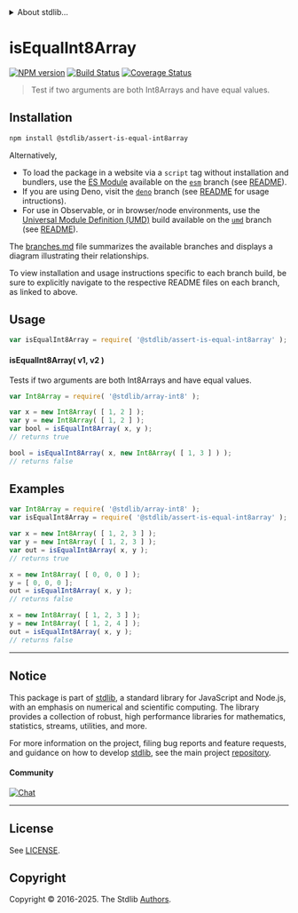 <!--

@license Apache-2.0

Copyright (c) 2025 The Stdlib Authors.

Licensed under the Apache License, Version 2.0 (the "License");
you may not use this file except in compliance with the License.
You may obtain a copy of the License at

   http://www.apache.org/licenses/LICENSE-2.0

Unless required by applicable law or agreed to in writing, software
distributed under the License is distributed on an "AS IS" BASIS,
WITHOUT WARRANTIES OR CONDITIONS OF ANY KIND, either express or implied.
See the License for the specific language governing permissions and
limitations under the License.

-->


<details>
  <summary>
    About stdlib...
  </summary>
  <p>We believe in a future in which the web is a preferred environment for numerical computation. To help realize this future, we've built stdlib. stdlib is a standard library, with an emphasis on numerical and scientific computation, written in JavaScript (and C) for execution in browsers and in Node.js.</p>
  <p>The library is fully decomposable, being architected in such a way that you can swap out and mix and match APIs and functionality to cater to your exact preferences and use cases.</p>
  <p>When you use stdlib, you can be absolutely certain that you are using the most thorough, rigorous, well-written, studied, documented, tested, measured, and high-quality code out there.</p>
  <p>To join us in bringing numerical computing to the web, get started by checking us out on <a href="https://github.com/stdlib-js/stdlib">GitHub</a>, and please consider <a href="https://opencollective.com/stdlib">financially supporting stdlib</a>. We greatly appreciate your continued support!</p>
</details>

# isEqualInt8Array

[![NPM version][npm-image]][npm-url] [![Build Status][test-image]][test-url] [![Coverage Status][coverage-image]][coverage-url] <!-- [![dependencies][dependencies-image]][dependencies-url] -->

> Test if two arguments are both Int8Arrays and have equal values.

<section class="installation">

## Installation

```bash
npm install @stdlib/assert-is-equal-int8array
```

Alternatively,

-   To load the package in a website via a `script` tag without installation and bundlers, use the [ES Module][es-module] available on the [`esm`][esm-url] branch (see [README][esm-readme]).
-   If you are using Deno, visit the [`deno`][deno-url] branch (see [README][deno-readme] for usage intructions).
-   For use in Observable, or in browser/node environments, use the [Universal Module Definition (UMD)][umd] build available on the [`umd`][umd-url] branch (see [README][umd-readme]).

The [branches.md][branches-url] file summarizes the available branches and displays a diagram illustrating their relationships.

To view installation and usage instructions specific to each branch build, be sure to explicitly navigate to the respective README files on each branch, as linked to above.

</section>

<section class="usage">

## Usage

```javascript
var isEqualInt8Array = require( '@stdlib/assert-is-equal-int8array' );
```

#### isEqualInt8Array( v1, v2 )

Tests if two arguments are both Int8Arrays and have equal values.

```javascript
var Int8Array = require( '@stdlib/array-int8' );

var x = new Int8Array( [ 1, 2 ] );
var y = new Int8Array( [ 1, 2 ] );
var bool = isEqualInt8Array( x, y );
// returns true

bool = isEqualInt8Array( x, new Int8Array( [ 1, 3 ] ) );
// returns false
```

</section>

<!-- /.usage -->

<section class="notes">

</section>

<!-- /.notes -->

<section class="examples">

## Examples

<!-- eslint no-undef: "error" -->

```javascript
var Int8Array = require( '@stdlib/array-int8' );
var isEqualInt8Array = require( '@stdlib/assert-is-equal-int8array' );

var x = new Int8Array( [ 1, 2, 3 ] );
var y = new Int8Array( [ 1, 2, 3 ] );
var out = isEqualInt8Array( x, y );
// returns true

x = new Int8Array( [ 0, 0, 0 ] );
y = [ 0, 0, 0 ];
out = isEqualInt8Array( x, y );
// returns false

x = new Int8Array( [ 1, 2, 3 ] );
y = new Int8Array( [ 1, 2, 4 ] );
out = isEqualInt8Array( x, y );
// returns false
```

</section>

<!-- /.examples -->

<!-- Section for related `stdlib` packages. Do not manually edit this section, as it is automatically populated. -->

<section class="related">

</section>

<!-- /.related -->

<!-- Section for all links. Make sure to keep an empty line after the `section` element and another before the `/section` close. -->


<section class="main-repo" >

* * *

## Notice

This package is part of [stdlib][stdlib], a standard library for JavaScript and Node.js, with an emphasis on numerical and scientific computing. The library provides a collection of robust, high performance libraries for mathematics, statistics, streams, utilities, and more.

For more information on the project, filing bug reports and feature requests, and guidance on how to develop [stdlib][stdlib], see the main project [repository][stdlib].

#### Community

[![Chat][chat-image]][chat-url]

---

## License

See [LICENSE][stdlib-license].


## Copyright

Copyright &copy; 2016-2025. The Stdlib [Authors][stdlib-authors].

</section>

<!-- /.stdlib -->

<!-- Section for all links. Make sure to keep an empty line after the `section` element and another before the `/section` close. -->

<section class="links">

[npm-image]: http://img.shields.io/npm/v/@stdlib/assert-is-equal-int8array.svg
[npm-url]: https://npmjs.org/package/@stdlib/assert-is-equal-int8array

[test-image]: https://github.com/stdlib-js/assert-is-equal-int8array/actions/workflows/test.yml/badge.svg?branch=main
[test-url]: https://github.com/stdlib-js/assert-is-equal-int8array/actions/workflows/test.yml?query=branch:main

[coverage-image]: https://img.shields.io/codecov/c/github/stdlib-js/assert-is-equal-int8array/main.svg
[coverage-url]: https://codecov.io/github/stdlib-js/assert-is-equal-int8array?branch=main

<!--

[dependencies-image]: https://img.shields.io/david/stdlib-js/assert-is-equal-int8array.svg
[dependencies-url]: https://david-dm.org/stdlib-js/assert-is-equal-int8array/main

-->

[chat-image]: https://img.shields.io/gitter/room/stdlib-js/stdlib.svg
[chat-url]: https://app.gitter.im/#/room/#stdlib-js_stdlib:gitter.im

[stdlib]: https://github.com/stdlib-js/stdlib

[stdlib-authors]: https://github.com/stdlib-js/stdlib/graphs/contributors

[umd]: https://github.com/umdjs/umd
[es-module]: https://developer.mozilla.org/en-US/docs/Web/JavaScript/Guide/Modules

[deno-url]: https://github.com/stdlib-js/assert-is-equal-int8array/tree/deno
[deno-readme]: https://github.com/stdlib-js/assert-is-equal-int8array/blob/deno/README.md
[umd-url]: https://github.com/stdlib-js/assert-is-equal-int8array/tree/umd
[umd-readme]: https://github.com/stdlib-js/assert-is-equal-int8array/blob/umd/README.md
[esm-url]: https://github.com/stdlib-js/assert-is-equal-int8array/tree/esm
[esm-readme]: https://github.com/stdlib-js/assert-is-equal-int8array/blob/esm/README.md
[branches-url]: https://github.com/stdlib-js/assert-is-equal-int8array/blob/main/branches.md

[stdlib-license]: https://raw.githubusercontent.com/stdlib-js/assert-is-equal-int8array/main/LICENSE

</section>

<!-- /.links -->

